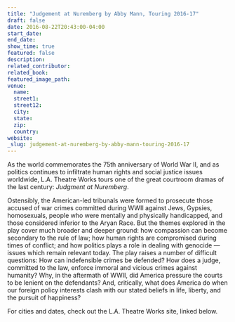```yaml
---
title: "Judgement at Nuremberg by Abby Mann, Touring 2016-17"
draft: false
date: 2016-08-22T20:43:00-04:00
start_date:
end_date:
show_time: true
featured: false
description:
related_contributor:
related_book:
featured_image_path:
venue:
  name:
  street1:
  street12:
  city:
  state:
  zip:
  country:
website:
_slug: judgement-at-nuremberg-by-abby-mann-touring-2016-17
---
```


As the world commemorates the 75th anniversary of World War II, and as politics continues to infiltrate human rights and social justice issues worldwide, L.A. Theatre Works tours one of the great courtroom dramas of the last century: _Judgment at Nuremberg_.

Ostensibly, the American-led tribunals were formed to prosecute those accused of war crimes committed during WWII against Jews, Gypsies, homosexuals, people who were mentally and physically handicapped, and those considered inferior to the Aryan Race. But the themes explored in the play cover much broader and deeper ground: how compassion can become secondary to the rule of law; how human rights are compromised during times of conflict; and how politics plays a role in dealing with genocide — issues which remain relevant today. The play raises a number of difficult questions: How can indefensible crimes be defended? How does a judge, committed to the law, enforce immoral and vicious crimes against humanity? Why, in the aftermath of WWII, did America pressure the courts to be lenient on the defendants? And, critically, what does America do when our foreign policy interests clash with our stated beliefs in life, liberty, and the pursuit of happiness?

For cities and dates, check out the L.A. Theatre Works site, linked below.

